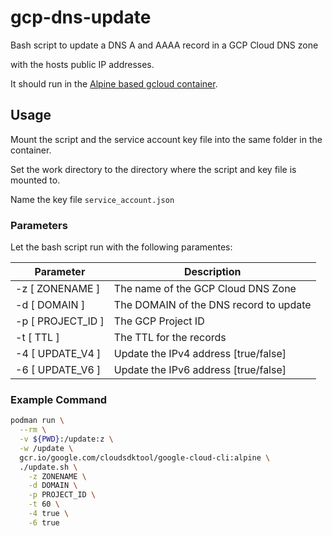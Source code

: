 # gcp-dns-update

Bash script to update a DNS A and AAAA record in a GCP Cloud DNS zone

with the hosts public IP addresses.


It should run in the [Alpine based gcloud container](https://gcr.io/google.com/cloudsdktool/google-cloud-cli).


## Usage

Mount the script and the service account key file into the same folder in the container.

Set the work directory to the directory where the script and key file is mounted to.

Name the key file ```service_account.json```


### Parameters

Let the bash script run with the following paramentes:

| Parameter         | Description                               |
|-------------------|-------------------------------------------|
| -z [ ZONENAME ]   | The name of the GCP Cloud DNS Zone        |
| -d [ DOMAIN ]     | The DOMAIN of the DNS record to update    |
| -p [ PROJECT_ID ] | The GCP Project ID                        |
| -t [ TTL ]        | The TTL for the records                   |
| -4 [ UPDATE_V4 ]  | Update the IPv4 address [true/false]      |
| -6 [ UPDATE_V6 ]  | Update the IPv6 address [true/false]      |

### Example Command

```bash
podman run \
  --rm \
  -v ${PWD}:/update:z \
  -w /update \
  gcr.io/google.com/cloudsdktool/google-cloud-cli:alpine \
  ./update.sh \
    -z ZONENAME \
    -d DOMAIN \
    -p PROJECT_ID \
    -t 60 \
    -4 true \
    -6 true
```